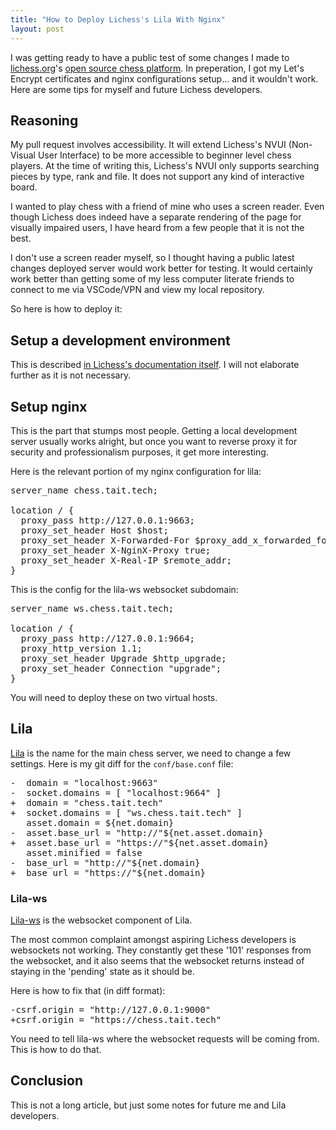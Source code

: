 ```yaml
---
title: "How to Deploy Lichess's Lila With Nginx"
layout: post
---
```


I was getting ready to have a public test of some changes I made to [lichess.org](https://lichess.org)'s [open source chess platform](https://lichess.org/source).
In preperation, I got my Let's Encrypt certificates and nginx configurations setup...
and it wouldn't work.
Here are some tips for myself and future Lichess developers.

## Reasoning

My pull request involves accessibility.
It will extend Lichess's NVUI (Non-Visual User Interface) to be more accessible to beginner level chess players.
At the time of writing this, Lichess's NVUI only supports searching pieces by type, rank and file.
It does not support any kind of interactive board.

I wanted to play chess with a friend of mine who uses a screen reader.
Even though Lichess does indeed have a separate rendering of the page for visually impaired users,
I have heard from a few people that it is not the best.

I don't use a screen reader myself, so I thought having a public latest changes deployed server would work better for testing.
It would certainly work better than getting some of my less computer literate friends to connect to me via VSCode/VPN and view my local repository.

So here is how to deploy it:

## Setup a development environment

This is described [in Lichess's documentation itself](https://github.com/ornicar/lila/wiki/Lichess-Development-Onboarding).
I will not elaborate further as it is not necessary.

## Setup nginx

This is the part that stumps most people.
Getting a local development server usually works alright, but once you want to reverse proxy it for security and professionalism purposes, it get more interesting.

Here is the relevant portion of my nginx configuration for lila:

<pre class="file">
server_name chess.tait.tech;

location / {
  proxy_pass http://127.0.0.1:9663;
  proxy_set_header Host $host;
  proxy_set_header X-Forwarded-For $proxy_add_x_forwarded_for;
  proxy_set_header X-NginX-Proxy true;
  proxy_set_header X-Real-IP $remote_addr;
}
</pre>

This is the config for the lila-ws websocket subdomain:

<pre class="file">
server_name ws.chess.tait.tech;

location / {
  proxy_pass http://127.0.0.1:9664;
  proxy_http_version 1.1;
  proxy_set_header Upgrade $http_upgrade;
  proxy_set_header Connection "upgrade";
}
</pre>

You will need to deploy these on two virtual hosts.

## Lila

[Lila](https://github.com/ornicar/lila/) is the name for the main chess server, we need to change a few settings. Here is my git diff for the `conf/base.conf` file:

<pre class="file">
-  domain = "localhost:9663"
-  socket.domains = [ "localhost:9664" ]
+  domain = "chess.tait.tech"
+  socket.domains = [ "ws.chess.tait.tech" ]
   asset.domain = ${net.domain}
-  asset.base_url = "http://"${net.asset.domain}
+  asset.base_url = "https://"${net.asset.domain}
   asset.minified = false
-  base_url = "http://"${net.domain}
+  base_url = "https://"${net.domain}
</pre>

### Lila-ws

[Lila-ws](https://github.com/ornicar/lila-ws/) is the websocket component of Lila.

The most common complaint amongst aspiring Lichess developers is websockets not working.
They constantly get these '101' responses from the websocket,
and it also seems that the websocket returns instead of staying in the 'pending' state as it should be.

Here is how to fix that (in diff format):

<pre class="file">
-csrf.origin = "http://127.0.0.1:9000"
+csrf.origin = "https://chess.tait.tech"
</pre>

You need to tell lila-ws where the websocket requests will be coming from. This is how to do that.

## Conclusion

This is not a long article, but just some notes for future me and Lila developers.
